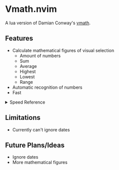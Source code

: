# Vmath.nvim

A lua version of Damian Conway's [vmath](https://www.youtube.com/watch?v=aHm36-na4-4&t=1740s).

Features
--------

* Calculate mathematical figures of visual selection
    * Amount of numbers
    * Sum
    * Average
    * Highest
    * Lowest
    * Range
* Automatic recognition of numbers
* Fast
<details>
    <summary>Speed Reference</summary>
        213,123,42152,324.234,2352.123,234.2123,523,235.4684.345,745.36,1247.45,25.213,422352613,1352.125,3,
        42152,324.234,2352.123,234.2123,523,235.4684.345,745.36,1247.45,25.213,422352613,1352.125213,123,
        42152,324.234,2352.123,234.2123,523,235.4684.345,745.36,1247.45,25.213,422352613,1352.125213,123,
        42152,324.234,2352.123,234.2123,523,235.4684.345,745.36,1247.45,25.213,422352613,1352.125213,123,
        42152,324.234,2352.123,234.2123,523,235.4684.345,745.36,1247.45,25.213,422352613,1352.125213,123,
        42152,324.234,2352.123,234.2123,523,235.4684.345,745.36,1247.45,25.213,422352613,1352.125213,123,
        42152,324.234,2352.123,234.2123,523,235.4684.345,745.36,1247.45,25.213,422352613,1352.125213,123,
        42152,324.234,2352.123,234.2123,523,235.4684.345,745.36,1247.45,25.213,422352613,1352.125213,123,
        42152,324.234,2352.123,234.2123,523,235.4684.345,745.36,1247.45,25.213,422352613,1352.125213,123,
        42152,324.234,2352.123,234.2123,523,235.4684.345,745.36,1247.45,25.213,422352613,1352.125213,123,
        42152,324.234,2352.123,234.2123,523,235.4684.345,745.36,1247.45,25.213,422352613,1352.125

        * Sum: 4646425087.0446
        * Count: 144
        * Average: 32266840.882254
        * Smallest: 3
        * Biggest: 422352613
        * Range: 422352610

    takes 0.000806s to calculate

</details>

Limitations
-----------
* Currently can't ignore dates

Future Plans/Ideas
------------------
* Ignore dates
* More mathematical figures
